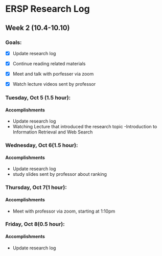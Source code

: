 # ERSP Research Log
## Week 2 (10.4-10.10)
### Goals:

- [x] Update research log
- [x] Continue reading related materials
- [x] Meet and talk with porfesser via zoom
- [x] Watch lecture videos sent by professor


### Tuesday, Oct 5 (1.5 hour):
#### Accomplishments
- Update research log
- Watching Lecture that introduced the research topic
  -Introduction to Information Retrieval and Web Search 

### Wednesday, Oct 6(1.5 hour):
#### Accomplishments
- Update research log
- study slides sent by professor about ranking

### Thursday, Oct 7(1 hour):
#### Accomplishments
- Meet with professor via zoom, starting at 1:10pm

### Friday, Oct 8(0.5 hour):
#### Accomplishments
- Update research log

